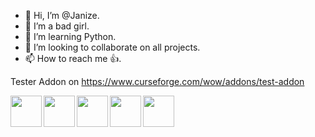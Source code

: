 - 👋 Hi, I’m @Janize.
- 👀 I’m a bad girl.
- 🌱 I’m learning Python.
- 💞️ I’m looking to collaborate on all projects.
- 📫 How to reach me 👍.


Tester Addon on https://www.curseforge.com/wow/addons/test-addon
<!---
Janize/Janize is a ✨ special ✨ repository because its `README.md` (this file) appears on your GitHub profile.
You can click the Preview link to take a look at your changes.
--->
[<img align="left" src="https://www.freepnglogos.com/uploads/spotify-logo-png/spotify-download-logo-30.png" alt="" width="50"/>](https://open.spotify.com/user/31zivndcgbdsa4n7ldk4jtbbefd4)

[<img align="left" src="https://images-wixmp-ed30a86b8c4ca887773594c2.wixmp.com/f/46b63d3c-ae67-464c-9a37-670829b2a157/dah8tqo-838615c8-0abc-43b8-9858-cd6a99883efc.png?token=eyJ0eXAiOiJKV1QiLCJhbGciOiJIUzI1NiJ9.eyJzdWIiOiJ1cm46YXBwOjdlMGQxODg5ODIyNjQzNzNhNWYwZDQxNWVhMGQyNmUwIiwiaXNzIjoidXJuOmFwcDo3ZTBkMTg4OTgyMjY0MzczYTVmMGQ0MTVlYTBkMjZlMCIsIm9iaiI6W1t7InBhdGgiOiJcL2ZcLzQ2YjYzZDNjLWFlNjctNDY0Yy05YTM3LTY3MDgyOWIyYTE1N1wvZGFoOHRxby04Mzg2MTVjOC0wYWJjLTQzYjgtOTg1OC1jZDZhOTk4ODNlZmMucG5nIn1dXSwiYXVkIjpbInVybjpzZXJ2aWNlOmZpbGUuZG93bmxvYWQiXX0.meoP-cnzH8-PSGyje7GIrVKsDVk_8WWYqEPYJvyhgs8" alt="" width="50" />](https://www.curseforge.com/members/karminx_/projects)

[<img align="left" src="https://pbs.twimg.com/profile_images/963836823800705024/U2A-sG0m_400x400.jpg" alt="" width="50" />](https://wago.io/p/KarminX)

[<img align="left" src="https://cdn2.iconfinder.com/data/icons/minimalism/512/soundcloud.png" alt="" width="50" />](https://soundcloud.com/ka_vr)

[<img align="left" src="https://play-lh.googleusercontent.com/hXzUJqlB3e2-o--OEdziNHQxSql98xxQXeFI2uS-kZx2RVSBHtf3X-IS7x-39ovx" alt="" width="50" />](https://www.wattpad.com/user/Vale_gelatina)
<!---
<br> [![Spotify](https://sptify-7rlxb8uwc-janize.vercel.app/api/spotify)](https://open.spotify.com/user/31zivndcgbdsa4n7ldk4jtbbefd4)

